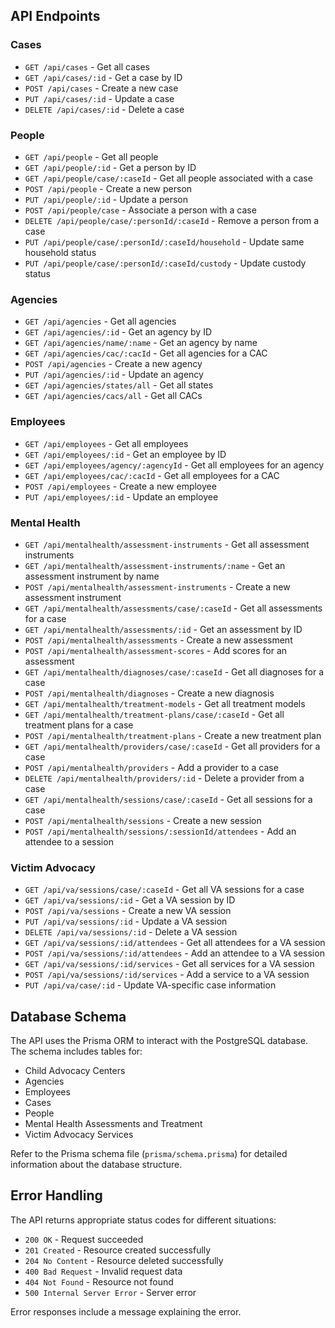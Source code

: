 ## API Endpoints
### Cases

- `GET /api/cases` - Get all cases
- `GET /api/cases/:id` - Get a case by ID
- `POST /api/cases` - Create a new case
- `PUT /api/cases/:id` - Update a case
- `DELETE /api/cases/:id` - Delete a case

### People

- `GET /api/people` - Get all people
- `GET /api/people/:id` - Get a person by ID
- `GET /api/people/case/:caseId` - Get all people associated with a case
- `POST /api/people` - Create a new person
- `PUT /api/people/:id` - Update a person
- `POST /api/people/case` - Associate a person with a case
- `DELETE /api/people/case/:personId/:caseId` - Remove a person from a case
- `PUT /api/people/case/:personId/:caseId/household` - Update same household status
- `PUT /api/people/case/:personId/:caseId/custody` - Update custody status

### Agencies

- `GET /api/agencies` - Get all agencies
- `GET /api/agencies/:id` - Get an agency by ID
- `GET /api/agencies/name/:name` - Get an agency by name
- `GET /api/agencies/cac/:cacId` - Get all agencies for a CAC
- `POST /api/agencies` - Create a new agency
- `PUT /api/agencies/:id` - Update an agency
- `GET /api/agencies/states/all` - Get all states
- `GET /api/agencies/cacs/all` - Get all CACs

### Employees

- `GET /api/employees` - Get all employees
- `GET /api/employees/:id` - Get an employee by ID
- `GET /api/employees/agency/:agencyId` - Get all employees for an agency
- `GET /api/employees/cac/:cacId` - Get all employees for a CAC
- `POST /api/employees` - Create a new employee
- `PUT /api/employees/:id` - Update an employee

### Mental Health

- `GET /api/mentalhealth/assessment-instruments` - Get all assessment instruments
- `GET /api/mentalhealth/assessment-instruments/:name` - Get an assessment instrument by name
- `POST /api/mentalhealth/assessment-instruments` - Create a new assessment instrument
- `GET /api/mentalhealth/assessments/case/:caseId` - Get all assessments for a case
- `GET /api/mentalhealth/assessments/:id` - Get an assessment by ID
- `POST /api/mentalhealth/assessments` - Create a new assessment
- `POST /api/mentalhealth/assessment-scores` - Add scores for an assessment
- `GET /api/mentalhealth/diagnoses/case/:caseId` - Get all diagnoses for a case
- `POST /api/mentalhealth/diagnoses` - Create a new diagnosis
- `GET /api/mentalhealth/treatment-models` - Get all treatment models
- `GET /api/mentalhealth/treatment-plans/case/:caseId` - Get all treatment plans for a case
- `POST /api/mentalhealth/treatment-plans` - Create a new treatment plan
- `GET /api/mentalhealth/providers/case/:caseId` - Get all providers for a case
- `POST /api/mentalhealth/providers` - Add a provider to a case
- `DELETE /api/mentalhealth/providers/:id` - Delete a provider from a case
- `GET /api/mentalhealth/sessions/case/:caseId` - Get all sessions for a case
- `POST /api/mentalhealth/sessions` - Create a new session
- `POST /api/mentalhealth/sessions/:sessionId/attendees` - Add an attendee to a session

### Victim Advocacy

- `GET /api/va/sessions/case/:caseId` - Get all VA sessions for a case
- `GET /api/va/sessions/:id` - Get a VA session by ID
- `POST /api/va/sessions` - Create a new VA session
- `PUT /api/va/sessions/:id` - Update a VA session
- `DELETE /api/va/sessions/:id` - Delete a VA session
- `GET /api/va/sessions/:id/attendees` - Get all attendees for a VA session
- `POST /api/va/sessions/:id/attendees` - Add an attendee to a VA session
- `GET /api/va/sessions/:id/services` - Get all services for a VA session
- `POST /api/va/sessions/:id/services` - Add a service to a VA session
- `PUT /api/va/case/:id` - Update VA-specific case information

## Database Schema

The API uses the Prisma ORM to interact with the PostgreSQL database. The schema includes tables for:

- Child Advocacy Centers
- Agencies
- Employees
- Cases
- People
- Mental Health Assessments and Treatment
- Victim Advocacy Services

Refer to the Prisma schema file (`prisma/schema.prisma`) for detailed information about the database structure.

## Error Handling

The API returns appropriate status codes for different situations:

- `200 OK` - Request succeeded
- `201 Created` - Resource created successfully
- `204 No Content` - Resource deleted successfully
- `400 Bad Request` - Invalid request data
- `404 Not Found` - Resource not found
- `500 Internal Server Error` - Server error

Error responses include a message explaining the error.

